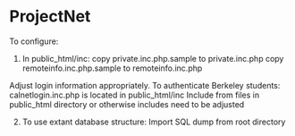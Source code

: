 ProjectNet
==========
To configure:

1. In public_html/inc:
copy private.inc.php.sample to private.inc.php
copy remoteinfo.inc.php.sample to remoteinfo.inc.php

Adjust login information appropriately. 
To authenticate Berkeley students: calnetlogin.inc.php is located in public_html/inc
Include from files in public_html directory or otherwise includes need to be adjusted

2. To use extant database structure: Import SQL dump from root directory